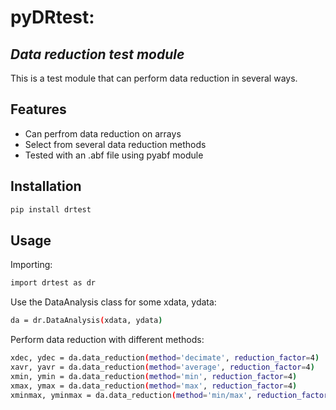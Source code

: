 # pyDRtest:
## _Data reduction test module_

This is a test module that can perform data reduction in several ways.

## Features

- Can perfrom data reduction on arrays
- Select from several data reduction methods
- Tested with an .abf file using pyabf module


## Installation

```sh
pip install drtest
```

## Usage
Importing:
```sh
import drtest as dr
```
Use the DataAnalysis class for some xdata, ydata:
```sh
da = dr.DataAnalysis(xdata, ydata)
```
Perform data reduction with different methods:
```sh
xdec, ydec = da.data_reduction(method='decimate', reduction_factor=4)
xavr, yavr = da.data_reduction(method='average', reduction_factor=4)
xmin, ymin = da.data_reduction(method='min', reduction_factor=4)
xmax, ymax = da.data_reduction(method='max', reduction_factor=4)
xminmax, yminmax = da.data_reduction(method='min/max', reduction_factor=4)
```

